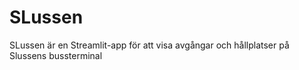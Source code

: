 # SLussen

SLussen är en Streamlit-app för att visa avgångar och hållplatser på Slussens bussterminal
